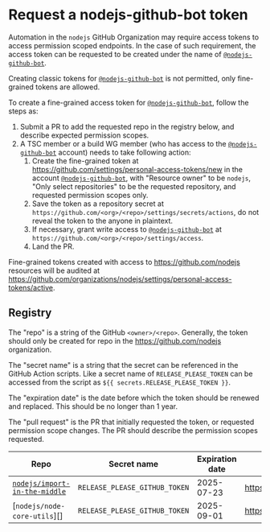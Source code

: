 # Request a nodejs-github-bot token

Automation in the `nodejs` GitHub Organization may require access tokens to
access permission scoped endpoints. In the case of such requirement, the access
token can be requested to be created under the name of [`@nodejs-github-bot`][].

Creating classic tokens for [`@nodejs-github-bot`][] is not permitted, only
fine-grained tokens are allowed.

To create a fine-grained access token for [`@nodejs-github-bot`][], follow the
steps as:

1. Submit a PR to add the requested repo in the registry below, and describe
   expected permission scopes.
1. A TSC member or a build WG member (who has access to the [`@nodejs-github-bot`][]
   account) needs to take following action:
    1. Create the fine-grained token at https://github.com/settings/personal-access-tokens/new
       in the account [`@nodejs-github-bot`][], with "Resource owner" to be
       `nodejs`, "Only select repositories" to be the requested repository,
       and requested permission scopes only.
    1. Save the token as a repository secret at `https://github.com/<org>/<repo>/settings/secrets/actions`,
       do not reveal the token to the anyone in plaintext.
    1. If necessary, grant write access to [`@nodejs-github-bot`][] at
       `https://github.com/<org>/<repo>/settings/access`.
    1. Land the PR.

Fine-grained tokens created with access to https://github.com/nodejs resources will
be audited at https://github.com/organizations/nodejs/settings/personal-access-tokens/active.

## Registry

The "repo" is a string of the GitHub `<owner>/<repo>`. Generally, the token should
only be created for repo in the https://github.com/nodejs organization.

The "secret name" is a string that the secret can be referenced in the GitHub Action
scripts. Like a secret name of `RELEASE_PLEASE_TOKEN` can be accessed from the script
as `${{ secrets.RELEASE_PLEASE_TOKEN }}`.

The "expiration date" is the date before which the token should be renewed and
replaced. This should be no longer than 1 year.

The "pull request" is the PR that initially requested the token, or requested
permission scope changes. The PR should describe the permission scopes requested.

Repo                              | Secret name                   | Expiration date | Pull Request                               |
---                               | ---                           | ---             | ---                                        |
[`nodejs/import-in-the-middle`][] | `RELEASE_PLEASE_GITHUB_TOKEN` | 2025-07-23      | <https://github.com/nodejs/admin/pull/902> |
[`nodejs/node-core-utils`][]      | `RELEASE_PLEASE_GITHUB_TOKEN` | 2025-09-01      | <https://github.com/nodejs/admin/pull/915> |


[`@nodejs-github-bot`]: https://github.com/nodejs-github-bot
[`nodejs/import-in-the-middle`]: https://github.com/nodejs/import-in-the-middle
